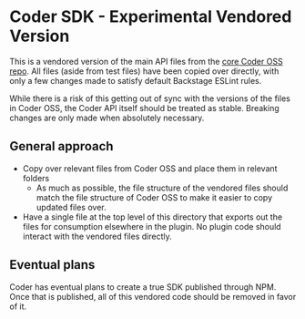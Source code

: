 # Coder SDK - Experimental Vendored Version

This is a vendored version of the main API files from the
[core Coder OSS repo](https://github.com/coder/coder/tree/main/site/src/api). All files (aside from test files) have been copied over directly, with only a
few changes made to satisfy default Backstage ESLint rules.

While there is a risk of this getting out of sync with the versions of the
files in Coder OSS, the Coder API itself should be treated as stable. Breaking
changes are only made when absolutely necessary.

## General approach

- Copy over relevant files from Coder OSS and place them in relevant folders
  - As much as possible, the file structure of the vendored files should match the file structure of Coder OSS to make it easier to copy updated files over.
- Have a single file at the top level of this directory that exports out the files for consumption elsewhere in the plugin. No plugin code should interact with the vendored files directly.

## Eventual plans

Coder has eventual plans to create a true SDK published through NPM. Once
that is published, all of this vendored code should be removed in favor of it.
